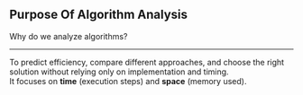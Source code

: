 ## Purpose Of Algorithm Analysis

Why do we analyze algorithms?

---

To predict efficiency, compare different approaches, and choose the right solution without relying only on implementation and timing.  
It focuses on **time** (execution steps) and **space** (memory used).

